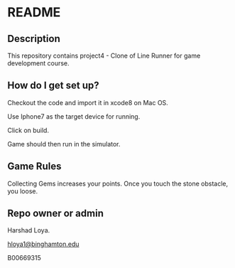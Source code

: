 # README #

## Description ##
This repository contains project4 - Clone of Line Runner for game development course.

## How do I get set up? ##
Checkout the code and import it in xcode8 on Mac OS.

Use Iphone7 as the target device for running.

Click on build.

Game should then run in the simulator.

## Game Rules ##
Collecting Gems increases your points.
Once you touch the stone obstacle, you loose.


## Repo owner or admin ##
Harshad Loya.

hloya1@binghamton.edu

B00669315